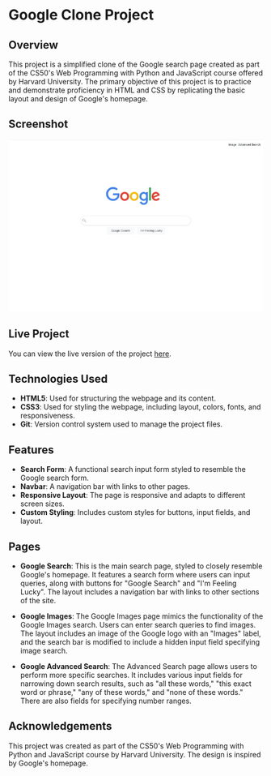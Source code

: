 # Google Clone Project

## Overview
This project is a simplified clone of the Google search page created as part of the CS50's Web Programming with Python and JavaScript course offered by Harvard University. The primary objective of this project is to practice and demonstrate proficiency in HTML and CSS by replicating the basic layout and design of Google's homepage.

## Screenshot
![Google Clone Screenshot](./assets/images/readme/google-search-1.jpg)

## Live Project
You can view the live version of the project [here](https://pedrocristo.github.io/cs50sw-project-0-google-clone/).

## Technologies Used
- **HTML5**: Used for structuring the webpage and its content.
- **CSS3**: Used for styling the webpage, including layout, colors, fonts, and responsiveness.
- **Git**: Version control system used to manage the project files.

## Features
- **Search Form**: A functional search input form styled to resemble the Google search form.
- **Navbar**: A navigation bar with links to other pages.
- **Responsive Layout**: The page is responsive and adapts to different screen sizes.
- **Custom Styling**: Includes custom styles for buttons, input fields, and layout.

## Pages
- **Google Search**:
  This is the main search page, styled to closely resemble Google's homepage. It features a search form where users can input queries, along with buttons for "Google Search" and "I'm Feeling Lucky". The layout includes a navigation bar with links to other sections of the site.

- **Google Images**:
  The Google Images page mimics the functionality of the Google Images search. Users can enter search queries to find images. The layout includes an image of the Google logo with an "Images" label, and the search bar is modified to include a hidden input field specifying image search.

- **Google Advanced Search**:
  The Advanced Search page allows users to perform more specific searches. It includes various input fields for narrowing down search results, such as "all these words," "this exact word or phrase," "any of these words," and "none of these words." There are also fields for specifying number ranges.

## Acknowledgements
This project was created as part of the CS50's Web Programming with Python and JavaScript course by Harvard University. The design is inspired by Google's homepage.


